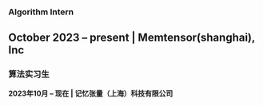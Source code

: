 ### **Algorithm Intern**  
**October 2023 – present | Memtensor(shanghai), Inc**  
---

### **算法实习生**  
**2023年10月 – 现在 | 记忆张量（上海）科技有限公司**  

